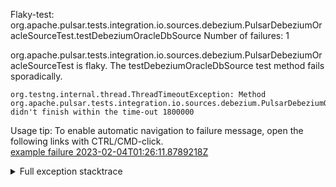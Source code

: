         
Flaky-test: org.apache.pulsar.tests.integration.io.sources.debezium.PulsarDebeziumOracleSourceTest.testDebeziumOracleDbSource
Number of failures: 1

org.apache.pulsar.tests.integration.io.sources.debezium.PulsarDebeziumOracleSourceTest is flaky. The testDebeziumOracleDbSource test method fails sporadically.

```
org.testng.internal.thread.ThreadTimeoutException: Method org.apache.pulsar.tests.integration.io.sources.debezium.PulsarDebeziumOracleSourceTest.testDebeziumOracleDbSource() didn't finish within the time-out 1800000
```

Usage tip: To enable automatic navigation to failure message, open the following links with CTRL/CMD-click.  
[example failure 2023-02-04T01:26:11.8789218Z](https://github.com/apache/pulsar/actions/runs/4088820717/jobs/7051450045#step:12:33549)  


<details>
<summary>Full exception stacktrace</summary>
<code><pre>
org.testng.internal.thread.ThreadTimeoutException: Method org.apache.pulsar.tests.integration.io.sources.debezium.PulsarDebeziumOracleSourceTest.testDebeziumOracleDbSource() didn't finish within the time-out 1800000
	at java.base@17.0.6/java.lang.Thread.sleep(Native Method)
	at app//org.apache.pulsar.tests.integration.io.sources.debezium.DebeziumOracleDbSourceTester.waitForOracleStatus(DebeziumOracleDbSourceTester.java:183)
	at app//org.apache.pulsar.tests.integration.io.sources.debezium.DebeziumOracleDbSourceTester.prepareSource(DebeziumOracleDbSourceTester.java:155)
	at app//org.apache.pulsar.tests.integration.io.sources.PulsarIOSourceRunner.prepareSource(PulsarIOSourceRunner.java:117)
	at app//org.apache.pulsar.tests.integration.io.sources.debezium.PulsarIODebeziumSourceRunner.internalTestSource(PulsarIODebeziumSourceRunner.java:75)
	at app//org.apache.pulsar.tests.integration.io.sources.debezium.PulsarIODebeziumSourceRunner.testSource(PulsarIODebeziumSourceRunner.java:66)
	at app//org.apache.pulsar.tests.integration.io.sources.debezium.PulsarDebeziumOracleSourceTest.testDebeziumOracleDbConnect(PulsarDebeziumOracleSourceTest.java:85)
	at app//org.apache.pulsar.tests.integration.io.sources.debezium.PulsarDebeziumOracleSourceTest.testDebeziumOracleDbSource(PulsarDebeziumOracleSourceTest.java:48)
	at java.base@17.0.6/jdk.internal.reflect.NativeMethodAccessorImpl.invoke0(Native Method)
	at java.base@17.0.6/jdk.internal.reflect.NativeMethodAccessorImpl.invoke(NativeMethodAccessorImpl.java:77)
	at java.base@17.0.6/jdk.internal.reflect.DelegatingMethodAccessorImpl.invoke(DelegatingMethodAccessorImpl.java:43)
	at java.base@17.0.6/java.lang.reflect.Method.invoke(Method.java:568)
	at app//org.testng.internal.invokers.MethodInvocationHelper.invokeMethod(MethodInvocationHelper.java:139)
	at app//org.testng.internal.invokers.InvokeMethodRunnable.runOne(InvokeMethodRunnable.java:47)
	at app//org.testng.internal.invokers.InvokeMethodRunnable.call(InvokeMethodRunnable.java:76)
	at app//org.testng.internal.invokers.InvokeMethodRunnable.call(InvokeMethodRunnable.java:11)
	at java.base@17.0.6/java.util.concurrent.FutureTask.run(FutureTask.java:264)
	at java.base@17.0.6/java.util.concurrent.ThreadPoolExecutor.runWorker(ThreadPoolExecutor.java:1136)
	at java.base@17.0.6/java.util.concurrent.ThreadPoolExecutor$Worker.run(ThreadPoolExecutor.java:635)
	at java.base@17.0.6/java.lang.Thread.run(Thread.java:833)

2023-02-04T01:26:11,685 - INFO  - [TestNG-method=testDebeziumOracleDbSource-1:PulsarCluster@345] - Successfully stop external service debezium-oracledb-12c
2023-02-04T01:26:11,708 - INFO  - [TestNG-method=testDebeziumOracleDbSource-1:PulsarClientImpl@745] - Client closing. URL: pulsar://localhost:32784
</pre></code>
</details>


